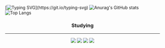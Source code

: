 [![Typing SVG](https://readme-typing-svg.demolab.com/?lines=Coding+Is+Suicide!;Coding+Is+Suicide!)](https://git.io/typing-svg)
![Anurag's GitHub stats](https://github-readme-stats.vercel.app/api?username=jeong8537&show_icons=true&theme=dark)
![Top Langs](https://github-readme-stats.vercel.app/api/top-langs/?username=jeong8537&layout=donut&theme=dark)


<h3 align="center">Studying</h3>
<hr>
<div align="center">
  <img src="https://img.shields.io/badge/Python-3776AB?style=for-the-badge&logo=Python&logoColor=white">
  <img src="https://img.shields.io/badge/Git-F05032?style=for-the-badge&logo=Git&logoColor=white">
  <img src="https://img.shields.io/badge/GitHub-181717?style=for-the-badge&logo=GitHub&logoColor=white">
  <img src="https://img.shields.io/badge/Rust-000000?style=for-the-badge&logo=Rust&logoColor=white">
</div>
